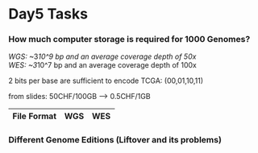 # Day5 Tasks  

### How much computer storage is required for 1000 Genomes?  

*WGS:* ~3*10^9 bp and an average coverage depth of 50x  
*WES:* ~3*10^7 bp and an average coverage depth of 100x  

2 bits per base are sufficient to encode TCGA: (00,01,10,11)  

from slides: 50CHF/100GB --> 0.5CHF/1GB  

File Format | WGS | WES
----------- | --- | ---


### Different Genome Editions (Liftover and its problems)
